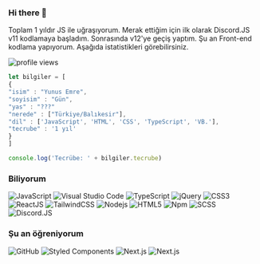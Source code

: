 ### Hi there 👋

Toplam 1 yıldır JS ile uğraşıyorum. Merak ettiğim için ilk olarak Discord.JS v11 kodlamaya başladım. Sonrasında v12'ye geçiş yaptım. Şu an Front-end kodlama yapıyorum. Aşağıda istatistikleri görebilirsiniz.

![profile views](https://komarev.com/ghpvc/?username=yunusemredeveloper&style=flat-square)

```js
let bilgiler = [
{
"isim" : "Yunus Emre",
"soyisim" : "Gün",
"yas" : "???"
"nerede" : ["Türkiye/Balıkesir"],
"dil" : ['JavaScript', 'HTML', 'CSS', 'TypeScript', 'VB.'],
"tecrube" : '1 yıl'
}
]

console.log('Tecrübe: ' + bilgiler.tecrube)
```

### Biliyorum


![JavaScript](https://img.shields.io/badge/-JavaScript-%23F7DF1C?style=flat-square&logo=javascript&logoColor=000000&labelColor=%23F7DF1C&color=%23F7DF1C)
![Visual Studio Code](https://img.shields.io/static/v1?style=flat-square&message=Visual+Studio+Code&color=007ACC&logo=Visual+Studio+Code&logoColor=FFFFFF&label=)
![TypeScript](https://img.shields.io/badge/typescript%20-%23007ACC.svg?&style=flat-square&logo=typescript&logoColor=white)
![jQuery](https://img.shields.io/badge/jquery%20-%230769AD.svg?&style=flat-square&logo=jquery&logoColor=white)
![CSS3](https://img.shields.io/badge/-CSS3-%231572B6?style=flat-square&logo=css3)
![ReactJS](https://img.shields.io/badge/-ReactJs-61DAFB?logo=react&logoColor=black&style=flat-square)
![TailwindCSS](https://img.shields.io/static/v1?style=flat-square&message=Tailwind+CSS&color=38B2AC&logo=Tailwind+CSS&logoColor=FFFFFF&label=)
![Nodejs](https://img.shields.io/badge/-Nodejs-339933?style=flat-square&logo=Node.js&logoColor=ffffff)
![HTML5](https://img.shields.io/badge/-HTML5-%23E44D27?style=flat-square&logo=html5&logoColor=ffffff)
![Npm](https://img.shields.io/badge/-npm-CB3837?style=flat-square&logo=npm)
![SCSS](https://img.shields.io/badge/-Sass-%23CC6699?style=flat-square&logo=sass&logoColor=ffffff)
![Discord.JS](https://img.shields.io/badge/-Discord.js-%231572B6?style=flat-square&logo=discord&color=000000)


### Şu an öğreniyorum


![GitHub](https://img.shields.io/badge/-GitHub-181717?style=flat-square&logo=github)
![Styled Components](https://img.shields.io/badge/styled--components-DB7093?style=flat-square&logo=styled-components&logoColor=white)
![Next.js](https://img.shields.io/badge/nextjs-white.svg?&style=flat-square&logo=next.js&logoColor=black)
![Next.js](https://img.shields.io/badge/vuejs-34485D.svg?&style=flat-square&logo=vue.js&logoColor=40B883)



